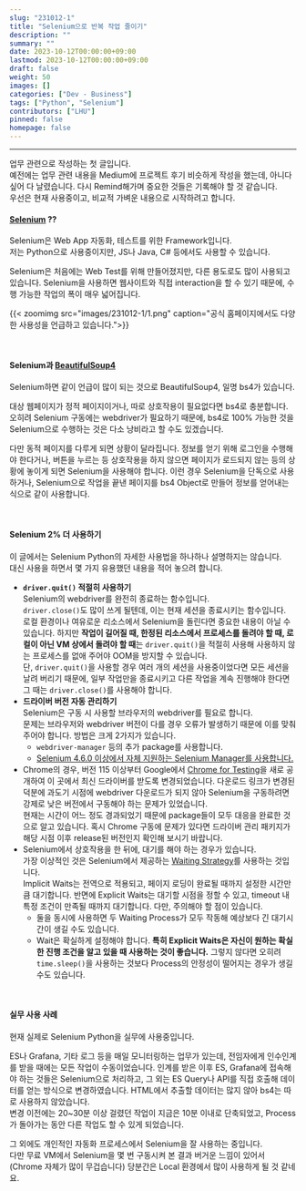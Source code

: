 ```yaml
---
slug: "231012-1"
title: "Selenium으로 반복 작업 줄이기"
description: ""
summary: ""
date: 2023-10-12T00:00:00+09:00
lastmod: 2023-10-12T00:00:00+09:00
draft: false
weight: 50
images: []
categories: ["Dev - Business"]
tags: ["Python", "Selenium"]
contributors: ["LHU"]
pinned: false
homepage: false
---
```


---

업무 관련으로 작성하는 첫 글입니다.  
예전에는 업무 관련 내용을 Medium에 프로젝트 후기 비슷하게 작성을 했는데, 아니다 싶어 다 날렸습니다. 다시 Remind해가며 중요한 것들은 기록해야 할 것 같습니다.  
우선은 현재 사용중이고, 비교적 가벼운 내용으로 시작하려고 합니다.

#### [Selenium][ref1] ??

Selenium은 Web App 자동화, 테스트를 위한 Framework입니다.  
저는 Python으로 사용중이지만, JS나 Java, C# 등에서도 사용할 수 있습니다.

Selenium은 처음에는 Web Test를 위해 만들어졌지만, 다른 용도로도 많이 사용되고 있습니다. Selenium을 사용하면 웹사이트와 직접 interaction을 할 수 있기 때문에, 수행 가능한 작업의 폭이 매우 넓어집니다.

{{< zoomimg src="images/231012-1/1.png" caption="공식 홈페이지에서도 다양한 사용성을 언급하고 있습니다.">}}

<br>

#### Selenium과 [BeautifulSoup4][ref2]

Selenium하면 같이 언급이 많이 되는 것으로 BeautifulSoup4, 일명 bs4가 있습니다.

대상 웹페이지가 정적 페이지이거나, 따로 상호작용이 필요없다면 bs4로 충분합니다.  
오히려 Selenium 구동에는 webdriver가 필요하기 때문에, bs4로 100% 가능한 것을 Selenium으로 수행하는 것은 다소 낭비라고 할 수도 있겠습니다.

다만 동적 페이지를 다루게 되면 상황이 달라집니다. 정보를 얻기 위해 로그인을 수행해야 한다거나, 버튼을 누르는 등 상호작용을 하지 않으면 페이지가 로드되지 않는 등의 상황에 놓이게 되면 Selenium을 사용해야 합니다. 이런 경우 Selenium을 단독으로 사용하거나, Selenium으로 작업을 끝낸 페이지를 bs4 Object로 만들어 정보를 얻어내는 식으로 같이 사용합니다.

<br>

#### Selenium 2% 더 사용하기

이 글에서는 Selenium Python의 자세한 사용법을 하나하나 설명하지는 않습니다.  
대신 사용을 하면서 몇 가지 유용했던 내용을 적어 놓으려 합니다.

- **`driver.quit()` 적절히 사용하기**  
  Selenium의 webdriver를 완전히 종료하는 함수입니다.  
  `driver.close()`도 많이 쓰게 될텐데, 이는 현재 세션을 종료시키는 함수입니다.  
  로컬 환경이나 여유로운 리소스에서 Selenium을 돌린다면 중요한 내용이 아닐 수 있습니다. 하지만 **작업이 길어질 때, 한정된 리소스에서 프로세스를 돌려야 할 때, 로컬이 아닌 VM 상에서 돌려야 할 때**는 `driver.quit()`을 적절히 사용해 사용하지 않는 프로세스를 없애 주어야 OOM을 방지할 수 있습니다.  
  단, `driver.quit()`을 사용할 경우 여러 개의 세션을 사용중이었다면 모든 세션을 날려 버리기 때문에, 일부 작업만을 종료시키고 다른 작업을 계속 진행해야 한다면 그 때는 `driver.close()`를 사용해야 합니다.
- **드라이버 버전 자동 관리하기**  
  Selenium은 구동 시 사용할 브라우저의 webdriver를 필요로 합니다.  
  문제는 브라우저와 webdriver 버전이 다를 경우 오류가 발생하기 때문에 이를 맞춰 주어야 합니다. 방법은 크게 2가지가 있습니다.
  - `webdriver-manager` 등의 추가 package를 사용합니다.
  - [Selenium 4.6.0 이상에서 자체 지원하는 Selenium Manager를 사용합니다.][ref3]
- Chrome의 경우, 버전 115 이상부터 Google에서 [Chrome for Testing][ref4]을 새로 공개하여 이 곳에서 최신 드라이버를 받도록 변경되었습니다. 다운로드 링크가 변경된 덕분에 과도기 시점에 webdriver 다운로드가 되지 않아 Selenium을 구동하려면 강제로 낮은 버전에서 구동해야 하는 문제가 있었습니다.  
  현재는 시간이 어느 정도 경과되었기 때문에 package들이 모두 대응을 완료한 것으로 알고 있습니다. 혹시 Chrome 구동에 문제가 있다면 드라이버 관리 패키지가 해당 시점 이후 release된 버전인지 확인해 보시기 바랍니다.
- Selenium에서 상호작용을 한 뒤에, 대기를 해야 하는 경우가 있습니다.  
  가장 이상적인 것은 Selenium에서 제공하는 [Waiting Strategy][ref5]를 사용하는 것입니다.  
  Implicit Waits는 전역으로 적용되고, 페이지 로딩이 완료될 때까지 설정한 시간만큼 대기합니다. 반면에 Explicit Waits는 대기할 시점을 정할 수 있고, timeout 내 특정 조건이 만족될 때까지 대기합니다.
  다만, 주의해야 할 점이 있습니다.
  - 둘을 동시에 사용하면 두 Waiting Process가 모두 작동해 예상보다 긴 대기시간이 생길 수도 있습니다.
  - Wait은 확실하게 설정해야 합니다. **특히 Explicit Waits은 자신이 원하는 확실한 진행 조건을 알고 있을 때 사용하는 것이 좋습니다.** 그렇지 않다면 오히려 `time.sleep()`을 사용하는 것보다 Process의 안정성이 떨어지는 경우가 생길 수도 있습니다.

<br>

#### 실무 사용 사례

현재 실제로 Selenium Python을 실무에 사용중입니다.

ES나 Grafana, 기타 로그 등을 매일 모니터링하는 업무가 있는데, 전임자에게 인수인계를 받을 때에는 모든 작업이 수동이었습니다. 인계를 받은 이후 ES, Grafana에 접속해야 하는 것들은 Selenium으로 처리하고, 그 외는 ES Query나 API를 직접 호출해 데이터를 얻는 방식으로 변경하였습니다. HTML에서 추출할 데이터는 많지 않아 bs4는 따로 사용하지 않았습니다.  
변경 이전에는 20~30분 이상 걸렸던 작업이 지금은 10분 이내로 단축되었고, Process가 돌아가는 동안 다른 작업도 할 수 있게 되었습니다.

그 외에도 개인적인 자동화 프로세스에서 Selenium을 잘 사용하는 중입니다.  
다만 무료 VM에서 Selenium을 몇 번 구동시켜 본 결과 버거운 느낌이 있어서 (Chrome 자체가 많이 무겁습니다) 당분간은 Local 환경에서 많이 사용하게 될 것 같네요.

[ref1]: https://www.selenium.dev/
[ref2]: https://pypi.org/project/beautifulsoup4/
[ref3]: https://www.selenium.dev/blog/2022/selenium-4-6-0-released/
[ref4]: https://github.com/GoogleChromeLabs/chrome-for-testing
[ref5]: https://www.selenium.dev/documentation/webdriver/waits/
